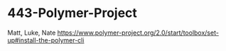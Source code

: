 # 443-Polymer-Project
Matt, Luke, Nate
https://www.polymer-project.org/2.0/start/toolbox/set-up#install-the-polymer-cli
